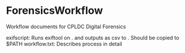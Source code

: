 # ForensicsWorkflow
Workflow documents for CPLDC Digital Forensics 

exifscript:
	Runs exiftool on . and outputs as csv to .
	Should be copied to $PATH
workflow.txt:
	Describes process in detail


